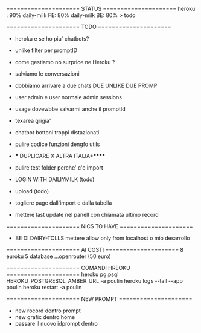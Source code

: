 ===================== STATUS =====================
heroku : 90%
daily-milk FE: 80%
daily-milk BE: 80% > todo

===================== TODO =====================

- heroku e se ho piu' chatbots?
- unlike filter per promptID
- come gestiamo no surprice ne Heroku ?
- salviamo le conversazioni
- dobbiamo arrivare a due chats DUE UNLIKE DUE PROMP
- user admin e user normale admin sessions
- usage dovewbbe salvarmi anche il promptId
- texarea grigia'
- chatbot bottoni troppi distazionati
- pulire codice funzioni dengfo utils

- **\*** DUPLICARE X ALTRA ITALIA\***\*\*\*\***
- pulire test folder perche' c'e import
- LOGIN WITH DAILIYMILK (todo)
- upload (todo)
- togliere page dall'import e dalla tabella
- mettere last update nel panell con chiamata ultimo record

===================== NIC$ TO HAVE =====================

- BE DI DAIRY-TOLLS mettere allow only from localhost o mio desarrollo

===================== AI COSTI =====================
8 euroku
5 database
...openrouter (50 euro)

===================== COMANDI HREOKU =====================
heroku pg:psql HEROKU_POSTGRESQL_AMBER_URL -a poulin
heroku logs --tail --app poulin
heroku restart -a poulin

===================== NEW PROMPT =====================

- new rocord dentro prompt
- new grafic dentro home
- passare il nuovo idprompt dentro
